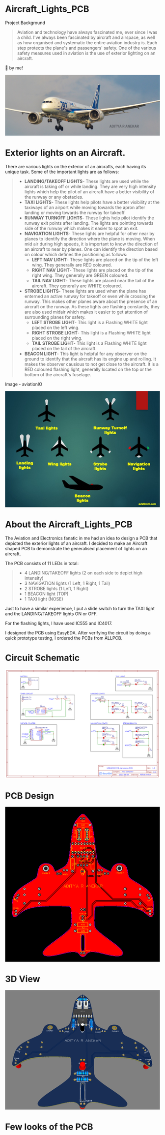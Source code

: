 # Aircraft_Lights_PCB

Project Background
>Aviation and technology have always fascinated me, ever since I was a child. I've always been fascinated by aircraft and airspace, as well as how organised and systematic the entire aviation industry is. Each step protects the plane's and passengers' safety. One of the various safety measures used in aviation is the use of exterior lighting on an aircraft. 

📸 by me!

<p align="center">
<img align="center" src="https://github.com/adikar23/Aircraft_Lights_PCB/blob/main/Aditya_ANA787.png">
</p>

# Exterior lights on an Aircraft.
There are various lights on the exterior of an aircrafts, each having its unique task. Some of the important lights are as follows:
> * **LANDING/TAKEOFF LIGHTS**- These lights are used while the aircraft is taking off or while landing. They are very high intensity lights which help the pilot of an aircraft have a better visibility of the runway or any obstacles.
> * **TAXI LIGHTS**- These lights help pilots have a better visibility at the taxiways of an airport while moving towards the apron after landing or moving towards the runway for takeoff.
> * **RUNWAY TURNOFF LIGHTS**- These lights help pilot identify the runway exit points after landing. The lights are pointing towards side of the runway which makes it easier to spot an exit.
> * **NAVIGATION LIGHTS**- These lights are helpful for other near by planes to identify the direction where the plane is moving. When mid air during high speeds, it is important to know the direction of an aircraft to near by planes. One can identify the direction based on colour which defines the positioning as follows:
>   * **LEFT NAV LIGHT**- These lights are placed on the tip of the left wing. They generally are RED coloured.
>   * **RIGHT NAV LIGHT**- These lights are placed on the tip of the right wing. They generally are GREEN coloured.
>   * **TAIL NAV LIGHT**- These lights are placed near the tail of the aircraft. They generally are WHITE coloured.
> * **STROBE LIGHTS**- These lights are used when the plane has enterned an active runway for takeoff or even while crossing the runway. This makes other planes aware about the presence of an aircraft on the runway. As these lights are flashing constantly, they are also used midair which makes it easier to get attention of surrounding planes for safety.
>   * **LEFT STROBE LIGHT**- This light is a Flashing WHITE light placed on the left wing.
>   * **RIGHT STROBE LIGHT**- This light is a Flashing WHITE light placed on the right wing.
>   * **TAIL STROBE LIGHT**- This light is a Flashing WHITE light placed on the tail of the aircraft.
> * **BEACON LIGHT**- This light is helpful for any observer on the ground to identify that the aircraft has its engine up and rolling. It makes the observer causious to not get close to the aircraft. It is a RED coloured flashing light, generally located on the top or the bottom of the aircraft's fuselage.

Image - aviationIO
<p align="center">
<img align="center" src="https://github.com/adikar23/Aircraft_Lights_PCB/blob/main/Aircraft-lighting-aviationIO.jpg">
</p>

# About the Aircraft_Lights_PCB

The Aviation and Electronics fanatic in me had an idea to design a PCB that depicted the exterior lights of an aircraft. I decided to make an Aircraft shaped PCB to demonstrate the generalised placement of lights on an aircraft.

The PCB consists of 11 LEDs in total:

> * 4 LANDING/TAKEOFF lights (2 on each side to depict high intensity)
> * 3 NAVIGATION lights (1 Left, 1 Right, 1 Tail)
> * 2 STROBE lights (1 Left, 1 Right)
> * 1 BEACON light (TOP)
> * 1 TAXI light (NOSE)

Just to have a similar experience, I put a slide switch to turn the TAXI light and the LANDING/TAKEOFF lights ON or OFF.

For the flashing lights, I have used IC555 and IC4017.

I designed the PCB using EasyEDA. After verifying the circuit by doing a quick prototype testing, I ordered the PCBs from ALLPCB.

# Circuit Schematic

<p align="center">
<img align="center" src="https://github.com/adikar23/Aircraft_Lights_PCB/blob/main/Schematic_Aircraft_Lights_PCB.png">
</p>

# PCB Design

<p align="center">
<img align="center" src="https://github.com/adikar23/Aircraft_Lights_PCB/blob/main/PCBdesign_Aircraft_Lights_PCB.png">
</p>

# 3D View

<p align="center">
<img align="center" src="https://github.com/adikar23/Aircraft_Lights_PCB/blob/main/Aircraft_Lights_PCB_3D.png">
</p>

# Few looks of the PCB

